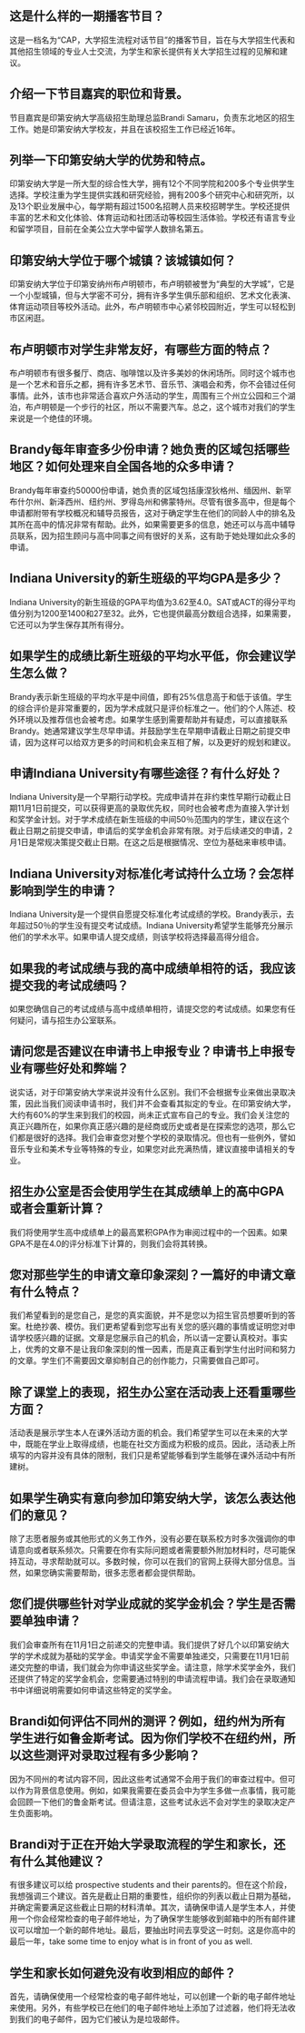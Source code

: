 
## 这是什么样的一期播客节目？  

这是一档名为“CAP，大学招生流程对话节目”的播客节目，旨在与大学招生代表和其他招生领域的专业人士交流，为学生和家长提供有关大学招生过程的见解和建议。  


## 介绍一下节目嘉宾的职位和背景。  

节目嘉宾是印第安纳大学高级招生助理总监Brandi Samaru，负责东北地区的招生工作。她是印第安纳大学校友，并且在该校招生工作已经近16年。  


## 列举一下印第安纳大学的优势和特点。  

印第安纳大学是一所大型的综合性大学，拥有12个不同学院和200多个专业供学生选择。学校注重为学生提供实践和研究经验，拥有200多个研究中心和研究所，以及13个职业发展中心，每学期有超过1500名招聘人员来校招聘学生。学校还提供丰富的艺术和文化体验、体育运动和社团活动等校园生活体验。学校还有语言专业和留学项目，目前在全美公立大学中留学人数排名第五。  


## 印第安纳大学位于哪个城镇？该城镇如何？  

印第安纳大学位于印第安纳州布卢明顿市，布卢明顿被誉为“典型的大学城”，它是一个小型城镇，但与大学密不可分，拥有许多学生俱乐部和组织、艺术文化表演、体育运动项目等校外活动。此外，布卢明顿市中心紧邻校园附近，学生可以轻松到市区闲逛。


## 布卢明顿市对学生非常友好，有哪些方面的特点？ 

布卢明顿市有很多餐厅、商店、咖啡馆以及许多美妙的休闲场所。同时这个城市也是一个艺术和音乐之都，拥有许多艺术节、音乐节、演唱会和秀，你不会错过任何事情。此外，该市也非常适合喜欢户外活动的学生，周围有三个州立公园和三个湖泊，布卢明顿是一个步行的社区，所以不需要汽车。总之，这个城市对我们的学生来说是一个绝佳的环境。

## Brandy每年审查多少份申请？她负责的区域包括哪些地区？如何处理来自全国各地的众多申请？ 

Brandy每年审查约50000份申请，她负责的区域包括康涅狄格州、缅因州、新罕布什尔州、新泽西州、纽约州、罗得岛州和佛蒙特州。尽管有很多高中，但是每个申请都附带有学校概况和辅导员报告，这对于确定学生在他们的同龄人中的排名及其所在高中的情况非常有帮助。此外，如果需要更多的信息，她还可以与高中辅导员联系，因为招生顾问与高中同事之间有很好的关系，这有助于她处理如此众多的申请。

## Indiana University的新生班级的平均GPA是多少？ 

Indiana University的新生班级的GPA平均值为3.62至4.0。SAT或ACT的得分平均值分别为1200至1400和27至32。此外，它也提供最高分数组合选择，如果需要，它还可以为学生保存其所有得分。

## 如果学生的成绩比新生班级的平均水平低，你会建议学生怎么做？ 

Brandy表示新生班级的平均水平是中间值，即有25%信息高于和低于该值。学生的综合评价是非常重要的，因为学术成就只是评价标准之一。他们的个人陈述、校外环境以及推荐信也会被考虑。如果学生感到需要帮助并有疑虑，可以直接联系Brandy。她通常建议学生尽早申请。并鼓励学生在早期申请截止日期之前提交申请，因为这样可以给双方更多的时间和机会来互相了解，以及更好的规划和建议。 

## 申请Indiana University有哪些途径？有什么好处？ 

Indiana University是一个早期行动学校。完成申请并在非约束性早期行动截止日期11月1日前提交，可以获得更高的录取优先权，同时也会被考虑为直接入学计划和奖学金计划。对于学术成绩在新生班级的中间50％范围内的学生，建议在这个截止日期之前提交申请，申请后的奖学金机会非常有限。对于后续递交的申请，2月1日是常规决策提交截止日期。在这之后是根据情况、空位为基础来审核申请。

## Indiana University对标准化考试持什么立场？会怎样影响到学生的申请？ 

Indiana University是一个提供自愿提交标准化考试成绩的学校。Brandy表示，去年超过50％的学生没有提交考试成绩。Indiana University希望学生能够充分展示他们的学术水平。如果申请人提交成绩，则该学校将选择最高得分组合。


## 如果我的考试成绩与我的高中成绩单相符的话，我应该提交我的考试成绩吗？

如果您确信自己的考试成绩与高中成绩单相符，请提交您的考试成绩。如果您有任何疑问，请与招生办公室联系。


## 请问您是否建议在申请书上申报专业？申请书上申报专业有哪些好处和弊端？

说实话，对于印第安纳大学来说并没有什么区别。我们不会根据专业来做出录取决策，因此当我们阅读申请书时，我们并不会查看其拟定的专业。在印第安纳大学，大约有60%的学生来到我们的校园，尚未正式宣布自己的专业。我们会关注您的真正兴趣所在，如果你真正感兴趣的是经商或历史或者是在探索您的选项，那么它们都是很好的选择。我们会审查您对整个学校的录取情况。但也有一些例外，譬如音乐专业和美术专业等特殊的专业，如果您对此充满热情，建议直接申请相关的专业。


## 招生办公室是否会使用学生在其成绩单上的高中GPA或者会重新计算？

我们将使用学生高中成绩单上的最高累积GPA作为审阅过程中的一个因素。如果GPA不是在4.0的评分标准下计算的，则我们会将其转换。


## 您对那些学生的申请文章印象深刻？一篇好的申请文章有什么特点？

我们希望看到的是您自己，是您的真实面貌，并不是您以为招生官员想要听到的答案。杜绝抄袭、模仿。我们更希望看到您写出有关您的感兴趣的事情或证明您对申请学校感兴趣的证据。文章是您展示自己的机会，所以请一定要认真校对。事实上，优秀的文章不是让我印象深刻的惟一因素，而是真正看到学生付出时间和努力的文章。学生们不需要因文章抑制自己的创作能力，只需要做自己即可。


## 除了课堂上的表现，招生办公室在活动表上还看重哪些方面？

活动表是展示学生本人在课外活动方面的机会。我们希望学生可以在未来的大学中，既能在学业上取得成绩，也能在社交方面成为积极的成员。因此，活动表上所填写的内容并没有具体的限制，我们只是希望能够看到学生能够在课外活动中有所建树。


## 如果学生确实有意向参加印第安纳大学，该怎么表达他们的意见？

除了志愿者服务或其他形式的义务工作外，没有必要在联系校方时多次强调你的申请意向或者联系频次。只需要在你有实际问题或者需要额外附加材料时，尽可能保持互动，寻求帮助就可以。多数时候，你可以在我们的官网上获得大部分信息。当然，如果您确实需要帮助，很多志愿者都会提供帮助。


## 您们提供哪些针对学业成就的奖学金机会？学生是否需要单独申请？

我们会审查所有在11月1日之前递交的完整申请。我们提供了好几个以印第安纳大学的学术成就为基础的奖学金。申请奖学金不需要单独递交，只需要在11月1日前递交完整的申请，我们就会为你申请这些奖学金。请注意，除学术奖学金外，我们还提供了特定的奖学金机会，您需要通过特别的申请流程申请。我们会在录取通知书中详细说明需要如何申请这些特定的奖学金。


## Brandi如何评估不同州的测评？例如，纽约州为所有学生进行如鲁金斯考试。因为你们学校不在纽约州，所以这些测评对录取过程有多少影响？ 

因为不同州的考试内容不同，因此这些考试通常不会用于我们的审查过程中。但可以作为背景信息使用。例如，如果我需要在委员会中为学生多做一点事情，我可能会回顾一下他们的鲁金斯考试。但请注意，这些考试永远不会对学生的录取决定产生负面影响。 


## Brandi对于正在开始大学录取流程的学生和家长，还有什么其他建议？ 

有很多建议可以给 prospective students and their parents的。但在这个阶段，我想强调三个建议。首先是截止日期的重要性，组织你的列表以截止日期为基础，并确定需要满足这些截止日期的材料清单。其次，请确保申请人是学生本人，并使用一个你会经常检查的电子邮件地址，为了确保学生能够收到邮箱中的所有邮件建议可以增加一个新的邮件地址。最后，要抽出时间去享受这一时刻。这是你高中的最后一年，take some time to enjoy what is in front of you as well. 


## 学生和家长如何避免没有收到相应的邮件？ 

首先，请确保使用一个经常检查的电子邮件地址，可以创建一个新的电子邮件地址来使用。另外，有些学校已在他们的电子邮件地址上添加了过滤器，他们将无法收到我们的电子邮件，因为它们被认为是垃圾邮件。

